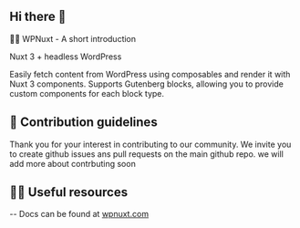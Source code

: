 ## Hi there 👋

🙋‍♀️ WPNuxt - A short introduction

Nuxt 3 + headless WordPress

Easily fetch content from WordPress using composables and render it with Nuxt 3 components.
Supports Gutenberg blocks, allowing you to provide custom components for each block type.

## 🌈 Contribution guidelines
Thank you for your interest in contributing to our community. We invite you to create github issues ans pull requests on the main github repo. we will add more about contrbuting soon   

## 👩‍💻 Useful resources
--  Docs can be found at [wpnuxt.com](https://wpnuxt.com/getting-started/installation)

